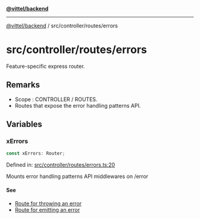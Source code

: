 [**@vittel/backend**](../../../README.md)

***

[@vittel/backend](../../../README.md) / src/controller/routes/errors

# src/controller/routes/errors

Feature-specific express router.

## Remarks

- Scope : CONTROLLER / ROUTES.
- Routes that expose the error handling patterns API.

## Variables

### xErrors

```ts
const xErrors: Router;
```

Defined in: [src/controller/routes/errors.ts:20](https://github.com/mulekick/vittel/blob/fd6f7ece7df6639cbc3c099ded62d635ce6ae274/packages/backend/src/controller/routes/errors.ts#L20)

Mounts error handling patterns API middlewares on /error

#### See

 - [Route for throwing an error](../middlewares/errors.md#mthrowerrorsync)
 - [Route for emitting an error](../middlewares/errors.md#memiterrorasync)
